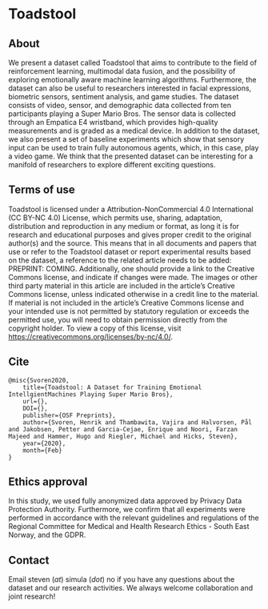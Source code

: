 # Toadstool
## About
We present a dataset called Toadstool that aims to contribute to the field of reinforcement learning, multimodal data fusion, and the possibility of exploring emotionally aware machine learning algorithms. Furthermore, the dataset can also be useful to researchers interested in facial expressions, biometric sensors, sentiment analysis, and game studies. The dataset consists of video, sensor, and demographic data collected from ten participants playing a Super Mario Bros. The sensor data is collected through an Empatica E4 wristband, which provides high-quality measurements and is graded as a medical device. In addition to the dataset, we also present a set of baseline experiments which show that sensory input can be used to train fully autonomous agents, which, in this case, play a video game. We think that the presented dataset can be interesting for a manifold of researchers to explore different exciting questions.

## Terms of use
Toadstool is licensed under a Attribution-NonCommercial 4.0 International (CC BY-NC 4.0) License, which permits use, sharing, adaptation, distribution and reproduction in any medium or format, as long it is for research and educational purposes and gives proper credit to the original author(s) and the source. This means that in all documents and papers that use or refer to the Toadstool dataset or report experimental results based on the dataset, a reference to the related article needs to be added: <a>PREPRINT: COMING</a>. Additionally, one should provide a link to the Creative Commons license, and indicate if changes were made. The images or other third party material in this article are included in the article’s Creative Commons license, unless indicated otherwise in a credit line to the material. If material is not included in the article’s Creative Commons license and your intended use is not permitted by statutory regulation or exceeds the permitted use, you will need to obtain permission directly from the copyright holder. To view a copy of this license, visit https://creativecommons.org/licenses/by-nc/4.0/.

## Cite
```
@misc{Svoren2020,
    title={Toadstool: A Dataset for Training Emotional IntellgientMachines Playing Super Mario Bros},
    url={},
    DOI={},
    publisher={OSF Preprints},
    author={Svoren, Henrik and Thambawita, Vajira and Halvorsen, Pål and Jakobsen, Petter and Garcia-Cejae, Enrique and Noori, Farzan Majeed and Hammer, Hugo and Riegler, Michael and Hicks, Steven},
    year={2020},
    month={Feb}
}
```

## Ethics approval
In this study, we used fully anonymized data approved by Privacy Data Protection Authority. Furthermore, we confirm that all experiments were performed in accordance with the relevant guidelines and regulations of the Regional Committee for Medical and Health Research Ethics - South East Norway, and the GDPR.

## Contact
Email steven (_at_) simula (_dot_) no if you have any questions about the dataset and our research activities. We always welcome collaboration and joint research!
